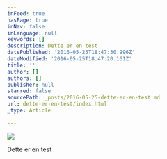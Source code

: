 ```yaml
---
inFeed: true
hasPage: true
inNav: false
inLanguage: null
keywords: []
description: Dette er en test
datePublished: '2016-05-25T18:47:30.996Z'
dateModified: '2016-05-25T18:47:20.161Z'
title: ''
author: []
authors: []
publisher: null
starred: false
sourcePath: _posts/2016-05-25-dette-er-en-test.md
url: dette-er-en-test/index.html
_type: Article

---
```

![](https://the-grid-user-content.s3-us-west-2.amazonaws.com/57f4bed4-4878-40df-a017-e26ab227906a.gif)

Dette er en test